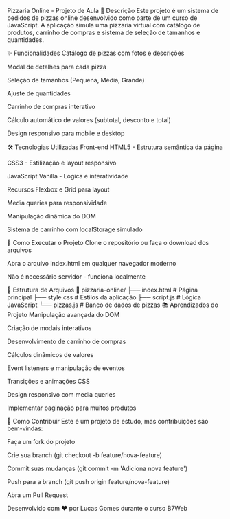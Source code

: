 Pizzaria Online - Projeto de Aula
📝 Descrição
Este projeto é um sistema de pedidos de pizzas online desenvolvido como parte de um curso de JavaScript. A aplicação simula uma pizzaria virtual com catálogo de produtos, carrinho de compras e sistema de seleção de tamanhos e quantidades.

✨ Funcionalidades
Catálogo de pizzas com fotos e descrições

Modal de detalhes para cada pizza

Seleção de tamanhos (Pequena, Média, Grande)

Ajuste de quantidades

Carrinho de compras interativo

Cálculo automático de valores (subtotal, desconto e total)

Design responsivo para mobile e desktop

🛠 Tecnologias Utilizadas
Front-end
HTML5 - Estrutura semântica da página

CSS3 - Estilização e layout responsivo

JavaScript Vanilla - Lógica e interatividade

Recursos
Flexbox e Grid para layout

Media queries para responsividade

Manipulação dinâmica do DOM

Sistema de carrinho com localStorage simulado

🚀 Como Executar o Projeto
Clone o repositório ou faça o download dos arquivos

Abra o arquivo index.html em qualquer navegador moderno

Não é necessário servidor - funciona localmente

📌 Estrutura de Arquivos
📂 pizzaria-online/
├── index.html          # Página principal
├── style.css           # Estilos da aplicação
├── script.js           # Lógica JavaScript
└── pizzas.js           # Banco de dados de pizzas
📚 Aprendizados do Projeto
Manipulação avançada do DOM

Criação de modais interativos

Desenvolvimento de carrinho de compras

Cálculos dinâmicos de valores

Event listeners e manipulação de eventos

Transições e animações CSS

Design responsivo com media queries

Implementar paginação para muitos produtos

🤝 Como Contribuir
Este é um projeto de estudo, mas contribuições são bem-vindas:

Faça um fork do projeto

Crie sua branch (git checkout -b feature/nova-feature)

Commit suas mudanças (git commit -m 'Adiciona nova feature')

Push para a branch (git push origin feature/nova-feature)

Abra um Pull Request

Desenvolvido com ❤️ por Lucas Gomes durante o curso B7Web
